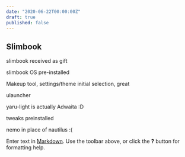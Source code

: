 ```yaml
---
date: "2020-06-22T00:00:00Z"
draft: true
published: false
---
```

## Slimbook 

slimbook received as gift

slimbook OS pre-installed

Makeup tool, settings/theme initial selection, great

ulauncher

yaru-light is actually Adwaita :D

tweaks preinstalled

nemo in place of nautilus :(

Enter text in [Markdown](http://daringfireball.net/projects/markdown/). Use the toolbar above, or click the **?** button for formatting help.

